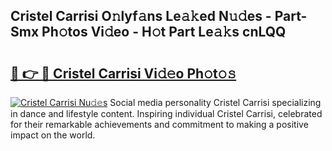 ## Cristel Carrisi O𝚗lyf𝚊ns Le𝚊𝚔ed N𝚞𝚍es - Part-Smx Ph𝚘tos Vi𝚍eo - H𝚘t Part Le𝚊𝚔s cnLQQ

# <h2><a href="http://hf46cxk.feru.top/?c=Cristel+Carrisi">🔗 👉 🔴 Cristel Carrisi Vi𝚍𝚎o Ph𝚘t𝚘𝚜</a></h2>

[![Cristel Carrisi Nu𝚍𝚎s](https://i.imgur.com/0TWrTi3.gif)](http://hf46cxk.feru.top/?c=Cristel+Carrisi)
Social media personality Cristel Carrisi specializing in dance and lifestyle content. Inspiring individual Cristel Carrisi, celebrated for their remarkable achievements and commitment to making a positive impact on the world. 
